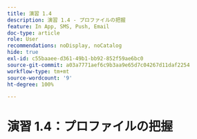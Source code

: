 ```yaml
---
title: 演習 1.4
description: 演習 1.4 - プロファイルの把握
feature: In App, SMS, Push, Email
doc-type: article
role: User
recommendations: noDisplay, noCatalog
hide: true
exl-id: c55baaee-d361-49b1-bb92-852f59ae6bc0
source-git-commit: a03a7771aef6c9b3aa9e65d7c04267d11daf2254
workflow-type: tm+mt
source-wordcount: '9'
ht-degree: 100%

---
```


# 演習 1.4：プロファイルの把握
